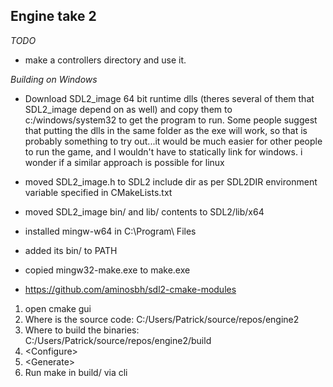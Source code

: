 Engine take 2
-------------
*TODO*
- make a controllers directory and use it.

*Building on Windows*
- Download SDL2\_image 64 bit runtime dlls (theres several of them that SDL2\_image depend on as well) and copy them to c:/windows/system32 to get the program to run.  Some people suggest that putting the dlls in the same folder as the exe will work, so that is probably something to try out...it would be much easier for other people to run the game, and I wouldn't have to statically link for windows. i wonder if a similar approach is possible for linux

- moved SDL2\_image.h to SDL2 include dir as per SDL2DIR environment variable specified in CMakeLists.txt
- moved SDL2\_image bin/ and lib/ contents to SDL2/lib/x64

- installed mingw-w64 in C:\Program\ Files
- added its bin/ to PATH
- copied mingw32-make.exe to make.exe
- https://github.com/aminosbh/sdl2-cmake-modules

1. open cmake gui
2. Where is the source code: C:/Users/Patrick/source/repos/engine2
3. Where to build the binaries: C:/Users/Patrick/source/repos/engine2/build
4. \<Configure\>
5. \<Generate\>
6. Run make in build/ via cli
